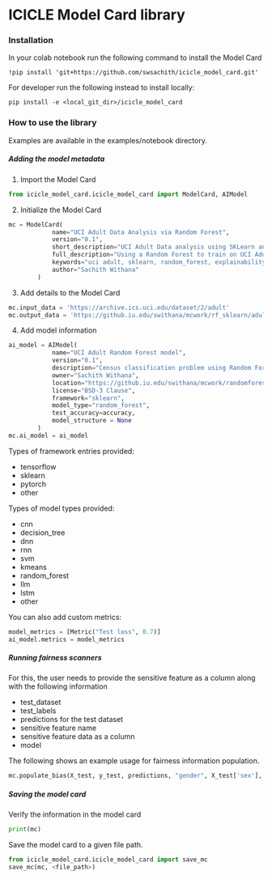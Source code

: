 # ICICLE Model Card library

### Installation
In your colab notebook run the following command to install the Model Card
```shell
!pip install 'git+https://github.com/swsachith/icicle_model_card.git'
```

For developer run the following instead to install locally:
```shell
pip install -e <local_git_dir>/icicle_model_card
```

### How to use the library
Examples are available in the examples/notebook directory. 

##### Adding the model metadata

1. Import the Model Card
```python
from icicle_model_card.icicle_model_card import ModelCard, AIModel
```

2. Initialize the Model Card
```python
mc = ModelCard(
            name="UCI Adult Data Analysis via Random Forest",
            version="0.1",
            short_description="UCI Adult Data analysis using SKLearn and Random Forest",
            full_description="Using a Random Forest to train on UCI Adult Data Analysis",
            keywords="uci adult, sklearn, random_forest, explainability, fairness, fairlearn, shap",
            author="Sachith Withana"
        )
```

3. Add details to the Model Card
```python
mc.input_data = 'https://archive.ics.uci.edu/dataset/2/adult'
mc.output_data = 'https://github.iu.edu/swithana/mcwork/rf_sklearn/adult_model.pkl'
```

4. Add model information
```python
ai_model = AIModel(
            name="UCI Adult Random Forest model",
            version="0.1",
            description="Census classification problem using Random Forest",
            owner="Sachith Withana",
            location="https://github.iu.edu/swithana/mcwork/randomforest/adult_model.pkl",
            license="BSD-3 Clause",
            framework="sklearn",
            model_type="random_forest",
            test_accuracy=accuracy,
            model_structure = None
        )
mc.ai_model = ai_model
```

Types of framework entries provided:
- tensorflow
- sklearn
- pytorch
- other

Types of model types provided:
- cnn
- decision_tree
- dnn
- rnn
- svm
- kmeans
- random_forest
- llm
- lstm
- other

You can also add custom metrics: 
```python
model_metrics = [Metric("Test loss", 0.7)]
ai_model.metrics = model_metrics
```

##### Running fairness scanners

For this, the user needs to provide the sensitive feature as a column along with the following information
- test_dataset
- test_labels
- predictions for the test dataset
- sensitive feature name
- sensitive feature data as a column
- model

The following shows an example usage for fairness information population.
```python
mc.populate_bias(X_test, y_test, predictions, "gender", X_test['sex'], clf)
```

##### Saving the model card
Verify the information in the model card
```python
print(mc)
```

Save the model card to a given file path. 
```python
from icicle_model_card.icicle_model_card import save_mc
save_mc(mc, <file_path>)
```